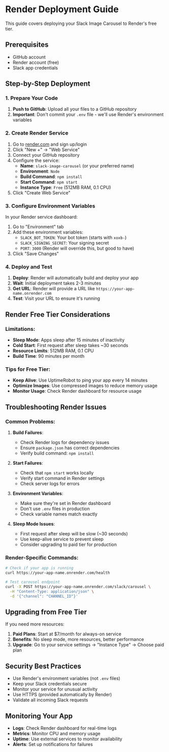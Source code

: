 # Render Deployment Guide

This guide covers deploying your Slack Image Carousel to Render's free tier.

## Prerequisites

- GitHub account
- Render account (free)
- Slack app credentials

## Step-by-Step Deployment

### 1. Prepare Your Code

1. **Push to GitHub**: Upload all your files to a GitHub repository
2. **Important**: Don't commit your `.env` file - we'll use Render's environment variables

### 2. Create Render Service

1. Go to [render.com](https://render.com) and sign up/login
2. Click "New +" → "Web Service"
3. Connect your GitHub repository
4. Configure the service:
   - **Name**: `slack-image-carousel` (or your preferred name)
   - **Environment**: `Node`
   - **Build Command**: `npm install`
   - **Start Command**: `npm start`
   - **Instance Type**: `Free` (512MB RAM, 0.1 CPU)
5. Click "Create Web Service"

### 3. Configure Environment Variables

In your Render service dashboard:

1. Go to "Environment" tab
2. Add these environment variables:
   - `SLACK_BOT_TOKEN`: Your bot token (starts with `xoxb-`)
   - `SLACK_SIGNING_SECRET`: Your signing secret
   - `PORT`: `3000` (Render will override this, but good to have)
3. Click "Save Changes"

### 4. Deploy and Test

1. **Deploy**: Render will automatically build and deploy your app
2. **Wait**: Initial deployment takes 2-3 minutes
3. **Get URL**: Render will provide a URL like `https://your-app-name.onrender.com`
4. **Test**: Visit your URL to ensure it's running

## Render Free Tier Considerations

### Limitations:
- **Sleep Mode**: Apps sleep after 15 minutes of inactivity
- **Cold Start**: First request after sleep takes ~30 seconds
- **Resource Limits**: 512MB RAM, 0.1 CPU
- **Build Time**: 90 minutes per month

### Tips for Free Tier:
- **Keep Alive**: Use UptimeRobot to ping your app every 14 minutes
- **Optimize Images**: Use compressed images to reduce memory usage
- **Monitor Usage**: Check Render dashboard for resource usage

## Troubleshooting Render Issues

### Common Problems:

1. **Build Failures**:
   - Check Render logs for dependency issues
   - Ensure `package.json` has correct dependencies
   - Verify build command: `npm install`

2. **Start Failures**:
   - Check that `npm start` works locally
   - Verify start command in Render settings
   - Check server logs for errors

3. **Environment Variables**:
   - Make sure they're set in Render dashboard
   - Don't use `.env` files in production
   - Check variable names match exactly

4. **Sleep Mode Issues**:
   - First request after sleep will be slow (~30 seconds)
   - Use keep-alive service to prevent sleep
   - Consider upgrading to paid tier for production

### Render-Specific Commands:

```bash
# Check if your app is running
curl https://your-app-name.onrender.com/health

# Test carousel endpoint
curl -X POST https://your-app-name.onrender.com/slack/carousel \
  -H "Content-Type: application/json" \
  -d '{"channel": "CHANNEL_ID"}'
```

## Upgrading from Free Tier

If you need more resources:

1. **Paid Plans**: Start at $7/month for always-on service
2. **Benefits**: No sleep mode, more resources, better performance
3. **Upgrade**: Go to your service settings → "Instance Type" → Choose paid plan

## Security Best Practices

- Use Render's environment variables (not `.env` files)
- Keep your Slack credentials secure
- Monitor your service for unusual activity
- Use HTTPS (provided automatically by Render)
- Validate all incoming Slack requests

## Monitoring Your App

- **Logs**: Check Render dashboard for real-time logs
- **Metrics**: Monitor CPU and memory usage
- **Uptime**: Use external services to monitor availability
- **Alerts**: Set up notifications for failures
